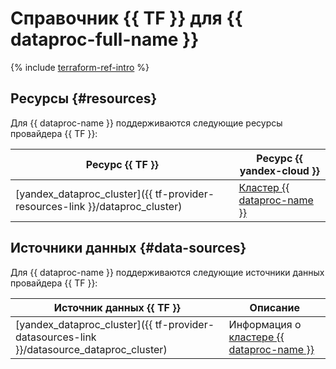 # Справочник {{ TF }} для {{ dataproc-full-name }}

{% include [terraform-ref-intro](../_includes/terraform-ref-intro.md) %}

## Ресурсы {#resources}

Для {{ dataproc-name }} поддерживаются следующие ресурсы провайдера {{ TF }}:

| **Ресурс {{ TF }}** | **Ресурс {{ yandex-cloud }}** |
| --- | --- |
| [yandex_dataproc_cluster]({{ tf-provider-resources-link }}/dataproc_cluster) | [Кластер {{ dataproc-name }}](./concepts/index.md#resources) |

## Источники данных {#data-sources}

Для {{ dataproc-name }} поддерживаются следующие источники данных провайдера {{ TF }}:

| **Источник данных {{ TF }}** | **Описание** |
| --- | --- |
| [yandex_dataproc_cluster]({{ tf-provider-datasources-link }}/datasource_dataproc_cluster) | Информация о [кластере {{ dataproc-name }}](./concepts/index.md#resources) |